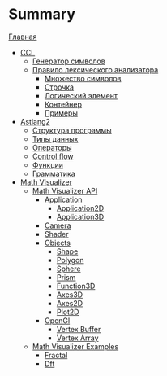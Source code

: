 # Summary

[Главная](HomePage.md)

- [CCL](ccl/ccl.md)
    - [Генератор символов](ccl/text_iterator.md)
    - [Правило лексического анализатора](ccl/rule.md)
        - [Множество символов](ccl/union.md)
        - [Строчка](ccl/sequence.md)
        - [Логический элемент](ccl/logical.md)
        - [Контейнер](ccl/crate.md)
        - [Примеры](ccl/examples.md)
- [Astlang2](astlang2/astlang2.md)
    - [Структура программы](astlang2/structure.md)
    - [Типы данных](astlang2/types.md)
    - [Операторы](astlang2/operators.md)
    - [Control flow](astlang2/control-flow.md)
    - [Функции](astlang2/functions.md)
    - [Грамматика](astlang2/grammar.md)
- [Math Visualizer](math-visualizer/math-visualizer.md)
  - [Math Visualizer API]()
      - [Application](math-visualizer/api/application.md)
          - [Application2D](math-visualizer/api/application2D.md)
          - [Application3D](math-visualizer/api/application3D.md)
      - [Camera](math-visualizer/api/camera.md)
      - [Shader](math-visualizer/api/shader.md)
      - [Objects]()
          - [Shape](math-visualizer/api/objects/shape.md)
          - [Polygon](math-visualizer/api/objects/polygon.md)
          - [Sphere](math-visualizer/api/objects/sphere.md)
          - [Prism](math-visualizer/api/objects/prism.md)
          - [Function3D](math-visualizer/api/objects/function-3d.md)
          - [Axes3D](math-visualizer/api/objects/axes-3d.md)
          - [Axes2D](math-visualizer/api/objects/axes-2d.md)
          - [Plot2D](math-visualizer/api/objects/plot-2d.md)
      - [OpenGl]()
          - [Vertex Buffer](math-visualizer/api/gl/vbo.md)
          - [Vertex Array](math-visualizer/api/gl/vao.md)
  - [Math Visualizer Examples]()
      - [Fractal](math-visualizer/examples/fractal.md)
      - [Dft](math-visualizer/examples/dft.md)